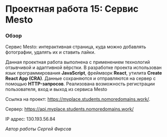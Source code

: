 # Проектная работа 15: Сервис Mesto

### Обзор

Сервис Mesto: интерактивная страница, куда можно добавлять фотографии, удалять их и ставить лайки.

Данная проектная работа выполнена с применением технологий отзывчивой и адаптивной вёрстки.
В разработке проекта использован язык программирования **JavaScript**, фреймворк **React**,
утилита **Create React App (CRA)**.
Данные сохраняются и отправляются на сервер с помощью **HTTP-запросов**.
Реализована возможность регистрации пользователя, вход и выход из сервиса Mesto

Ссылка на проект: https://myplace.students.nomoredomains.work/.

Сервер: https://api.myplace.students.nomoredomains.work/

IP адрес: 130.193.56.84

_Автор работы Сергей Фирсов_
